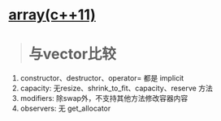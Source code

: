 # [array(c++11)](http://www.cplusplus.com/reference/array/array/)

># 与vector比较
1. constructor、destructor、operator= 都是 implicit
2. capacity: 无resize、shrink_to_fit、capacity、reserve 方法
3. modifiers: 除swap外，不支持其他方法修改容器内容
4. observers: 无 get_allocator